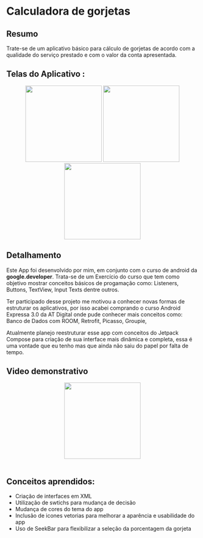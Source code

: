 # Calculadora de gorjetas
## Resumo

Trate-se de um aplicativo básico para cálculo de gorjetas de acordo com a qualidade do serviço prestado e com o valor da conta apresentada.

## Telas do Aplicativo : 

<div align="center">

<img src = "https://user-images.githubusercontent.com/111225477/230437970-7f651bb8-4ce2-4a9c-ba0b-71044eab4d14.png" width = "200px" >
<img src = "https://user-images.githubusercontent.com/111225477/230437668-f445cc4b-8590-4aa2-b984-b49b04f3db3f.png" width = "200px" >
<img src = "https://user-images.githubusercontent.com/111225477/230437682-75aeadab-3134-4f9d-8596-cd66e158aa10.png" width = "200px" >

</div>

## Detalhamento
Este App foi desenvolvido por mim, em conjunto com o curso de android da **google.developer**. Trata-se de um Exercício do curso que tem como objetivo mostrar conceitos básicos de progamação como: Listeners, Buttons, TextView, Input Texts dentre outros.

Ter participado desse projeto me motivou a conhecer novas formas de estruturar os aplicativos, por isso acabei comprando o curso Android Expressa 3.0 da AT Digital onde pude conhecer mais conceitos como: Banco de Dados com ROOM, Retrofit, Picasso, Groupie, 

Atualmente planejo reestruturar esse app com conceitos do Jetpack Compose para criação de sua interface mais dinâmica e completa, essa é uma vontade que eu tenho mas que ainda não saiu do papel por falta de tempo.
</br>


## Video demonstrativo

<div align="center">

<img src = "https://user-images.githubusercontent.com/111225477/230448191-5a183e1f-2a8f-410c-a4b3-9121353eba5e.gif" width = "200px">

</div>
</br>

## Conceitos aprendidos: 
- Criação de interfaces em XML
- Utilização de swtichs para mudança de decisão
- Mudança de cores do tema do app
- Inclusão de icones vetorias para melhorar a aparência e usabilidade do app
- Uso de SeekBar para flexibilizar a seleção da porcentagem da gorjeta
